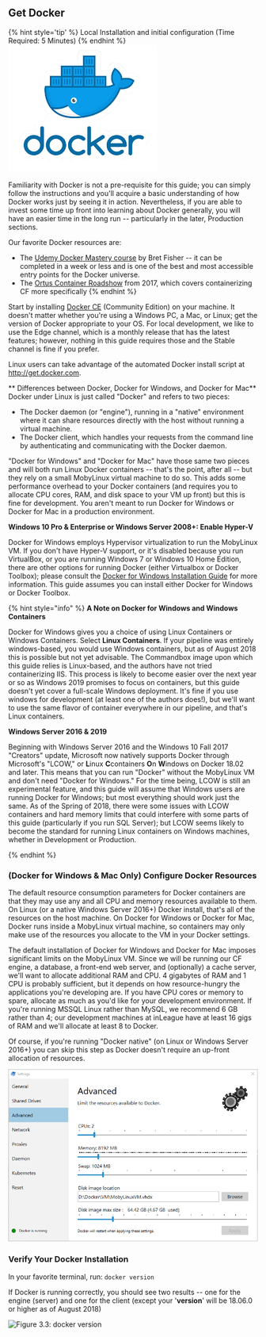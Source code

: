 ## Get Docker
{% hint style='tip' %}
Local Installation and initial configuration (Time Required: 5 Minutes)
{% endhint %}
![Figure 3.2: The Docker Whale ](/assets/docker-whale.png)


Familiarity with Docker is not a pre-requisite for this guide; you can simply follow the instructions and you'll acquire a basic understanding of how Docker works just by seeing it in action. Nevertheless, if you are able to invest some time up front into learning about Docker generally, you will have an easier time in the long run -- particularly in the later, Production sections.

Our favorite Docker resources are:

* The [Udemy Docker Mastery course](https://udemy.com/docker-mastery/) by Bret Fisher -- it can be completed in a week or less and is one of the best and most accessible entry points for the Docker universe.
* The [Ortus Container Roadshow](https://www.ortussolutions.com/events/container-roadshow-2017) from 2017, which covers containerizing CF more specifically
{% endhint %}

Start by installing [Docker CE](https://store.docker.com/search?type=edition&offering=community) \(Community Edition\) on your machine.  It doesn't matter whether you're using a Windows PC, a Mac, or Linux; get the version of Docker appropriate to your OS. For local development, we like to use the Edge channel, which is a monthly release that has the latest features; however, nothing in this guide requires those and the Stable channel is fine if you prefer.

Linux users can take advantage of the automated Docker install script at http://get.docker.com.


** Differences between Docker, Docker for Windows, and Docker for Mac**
Docker under Linux is just called "Docker" and refers to two pieces:
* The Docker daemon (or "engine"), running in a "native" environment where it can share resources directly with the host without running a virtual machine.
* The Docker client, which handles your requests from the command line by authenticating and communicating with the Docker daemon.

"Docker for Windows" and "Docker for Mac" have those same two pieces and will both run Linux Docker containers -- that's the point, after all -- but they rely on a small MobyLinux virtual machine to do so. This adds some performance overhead to your Docker containers (and requires you to allocate CPU cores, RAM, and disk space to your VM up front) but this is fine for development. You aren't meant to run Docker for Windows or Docker for Mac in a production environment.

**Windows 10 Pro & Enterprise or Windows Server 2008+: Enable Hyper-V**

Docker for Windows employs Hypervisor virtualization to run the MobyLinux VM. If you don't have Hyper-V support, or it's disabled because you run VirtualBox, or you are running Windows 7 or Windows 10 Home Edition, there are other options for running Docker \(either Virtualbox or Docker Toolbox\); please consult the [Docker for Windows Installation Guide](https://docs.docker.com/docker-for-windows/install/) for more information. This guide assumes you can install either Docker for Windows or Docker Toolbox. 

{% hint style="info" %}
**A Note on Docker for Windows and Windows Containers**

Docker for Windows gives you a choice of using Linux Containers or Windows Containers. Select **Linux Containers**. If your pipeline was entirely windows-based, you would use Windows containers, but as of August 2018 this is possible but not yet advisable. The Commandbox image upon which this guide relies is Linux-based, and the authors have not tried containerizing IIS. This process is likely to become easier over the next year or so as Windows 2019 promises to focus on containers, but this guide doesn't yet cover a full-scale Windows deployment. It's fine if you use windows for development (at least one of the authors does!), but we'll want to use the same flavor of container everywhere in our pipeline, and that's Linux containers.

**Windows Server 2016 & 2019**

Beginning with Windows Server 2016 and the Windows 10 Fall 2017 "Creators" update, Microsoft now natively supports Docker through Microsoft's "LCOW," or **L**inux **C**containers **O**n **W**indows on Docker 18.02 and later. This means that you can run "Docker" without the MobyLinux VM and don't need "Docker for Windows." For the time being, LCOW is still an experimental feature, and this guide will assume that Windows users are running Docker for Windows; but most everything should work just the same. As of the Spring of 2018, there were some issues with LCOW containers and hard memory limits that could interfere with some parts of this guide (particularly if you run SQL Server); but LCOW seems likely to become the standard for running Linux containers on Windows machines, whether in Development or Production.

{% endhint %}

### \(Docker for Windows & Mac Only\) Configure Docker Resources

The default resource consumption parameters for Docker containers are that they may use any and all CPU and memory resources available to them. On Linux \(or a native Windows Server 2016+\) Docker install, that's all of the resources on the host machine. On Docker for Windows or Docker for Mac, Docker runs inside a MobyLinux virtual machine, so containers may only make use of the resources you allocate to the VM in your Docker settings.

The default installation of Docker for Windows and Docker for Mac imposes significant limits on the MobyLinux VM. Since we will be running our CF engine, a database, a front-end web server, and \(optionally\) a cache server, we'll want to allocate additional RAM and CPU. 4 gigabytes of RAM and 1 CPU is probably sufficient, but it depends on how resource-hungry the applications you're developing are. If you have CPU cores or memory to spare, allocate as much as you'd like for your development environment. If you're running MSSQL Linux rather than MySQL, we recommend 6 GB rather than 4; our development machines at inLeague have at least 16 gigs of RAM and we'll allocate at least 8 to Docker.

Of course, if you're running "Docker native" (on Linux or Windows Server 2016+) you can skip this step as Docker doesn't require an up-front allocation of resources. 

![Figure 3.3: Sam&apos;s Docker for Windows Resource Settings](/.gitbook/assets/snip_20180501102036.png)

### Verify Your Docker Installation

In your favorite terminal, run:
```docker version```

If Docker is running correctly, you should see two results -- one for the engine (server) and one for the client (except your '**version**' will be 18.06.0 or higher as of August 2018)

![Figure 3.3: docker version](/assets/docker-version.png)

